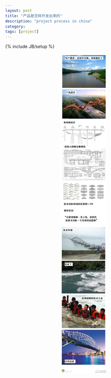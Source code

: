 ```yaml
---
layout: post
title: "产品是怎样开发出来的"
description: "project process in china"
category: 
tags: [project]
---
```

{% include JB/setup %}

<img style="display: block; margin:auto;" src="/assets/images/chinese-project-process/chinese-project-process.jpg">
<!--break-->